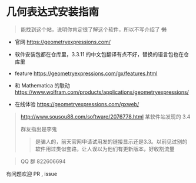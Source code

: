 # 几何表达式安装指南

> 能找到这个站，说明你肯定很了解这个软件，所以不写介绍了 ~~懒~~

- 官网 https://geometryexpressions.com/

- 软件安装包都在仓库里，3.3.11 的中文包翻译有点不好，替换的语言包也在仓库里

- feature https://geometryexpressions.com/gx/features.html

- 和 Mathematica 的联动 https://www.wolfram.com/products/applications/geometryexpressions/

- 在线体验 https://geometryexpressions.com/gxweb/

> http://www.sousou88.com/software/2076778.html 某软件站发现的 3.4
>
> 群友指出是李鬼
>
>  > 是骗人的，前天官网申请试用发的链接显示还是3.3。以前见过别的软件用过类似套路，让人误以为他们有更新版本，好收割流量

> QQ 群 822606694

有问题欢迎 PR , issue
